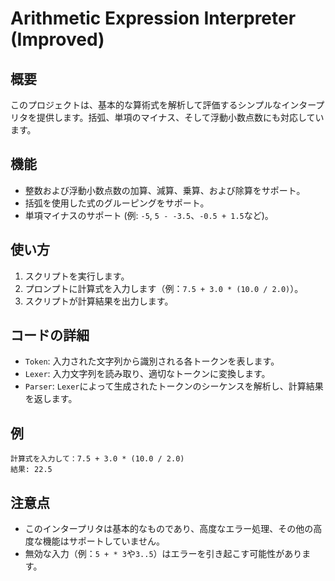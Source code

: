 # Arithmetic Expression Interpreter (Improved)

## 概要

このプロジェクトは、基本的な算術式を解析して評価するシンプルなインタープリタを提供します。括弧、単項のマイナス、そして浮動小数点数にも対応しています。

## 機能

- 整数および浮動小数点数の加算、減算、乗算、および除算をサポート。
- 括弧を使用した式のグルーピングをサポート。
- 単項マイナスのサポート (例: `-5`, `5 - -3.5`、`-0.5 + 1.5`など)。

## 使い方

1. スクリプトを実行します。
2. プロンプトに計算式を入力します（例：`7.5 + 3.0 * (10.0 / 2.0)`）。
3. スクリプトが計算結果を出力します。

## コードの詳細

- `Token`: 入力された文字列から識別される各トークンを表します。
- `Lexer`: 入力文字列を読み取り、適切なトークンに変換します。
- `Parser`: `Lexer`によって生成されたトークンのシーケンスを解析し、計算結果を返します。

## 例

```
計算式を入力して：7.5 + 3.0 * (10.0 / 2.0)
結果: 22.5
```

## 注意点

- このインタープリタは基本的なものであり、高度なエラー処理、その他の高度な機能はサポートしていません。
- 無効な入力（例：`5 + * 3`や`3..5`）はエラーを引き起こす可能性があります。
